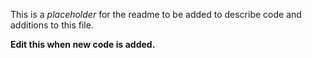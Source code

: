This is a *placeholder* for the readme to be added to describe code and additions to this file.

**Edit this when new code is added.**